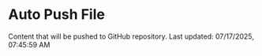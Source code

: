 # Auto Push File

Content that will be pushed to GitHub repository.
Last updated: 07/17/2025, 07:45:59 AM